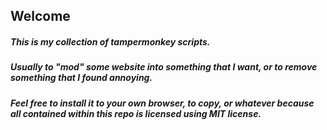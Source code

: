 ## Welcome

##### This is my collection of tampermonkey scripts.
##### Usually to "*mod*" some website into something that I want, or to remove something that I found annoying.
##### Feel free to install it to your own browser, to copy, or whatever because all contained within this repo is licensed using MIT license.

